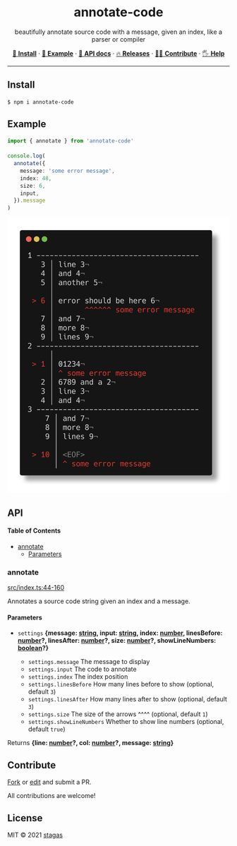 <h1 align="center">annotate-code</h1>

<p align="center">
beautifully annotate source code with a message, given an index, like a parser or compiler
</p>

<p align="center">
   <a href="#install">        🔧 <strong>Install</strong></a>
 · <a href="#example">        🧩 <strong>Example</strong></a>
 · <a href="#api">            📜 <strong>API docs</strong></a>
 · <a href="https://github.com/stagas/annotate-code/releases"> 🔥 <strong>Releases</strong></a>
 · <a href="#contribute">     💪🏼 <strong>Contribute</strong></a>
 · <a href="https://github.com/stagas/annotate-code/issues">   🖐️ <strong>Help</strong></a>
</p>

***

## Install

```sh
$ npm i annotate-code
```

## Example

```ts
import { annotate } from 'annotate-code'

console.log(
  annotate({
    message: 'some error message',
    index: 48,
    size: 6,
    input,
  }).message
)
```

<img src="demo.png">

## API

<!-- Generated by documentation.js. Update this documentation by updating the source code. -->

#### Table of Contents

*   [annotate](#annotate)
    *   [Parameters](#parameters)

### annotate

[src/index.ts:44-160](https://github.com/stagas/annotate-code/blob/ee054735d243877c201c9ecf19a87e9ab6e089e6/src/index.ts#L44-L160 "Source code on GitHub")

Annotates a source code string given an index and a message.

#### Parameters

*   `settings` **{message: [string](https://developer.mozilla.org/docs/Web/JavaScript/Reference/Global_Objects/String), input: [string](https://developer.mozilla.org/docs/Web/JavaScript/Reference/Global_Objects/String), index: [number](https://developer.mozilla.org/docs/Web/JavaScript/Reference/Global_Objects/Number), linesBefore: [number](https://developer.mozilla.org/docs/Web/JavaScript/Reference/Global_Objects/Number)?, linesAfter: [number](https://developer.mozilla.org/docs/Web/JavaScript/Reference/Global_Objects/Number)?, size: [number](https://developer.mozilla.org/docs/Web/JavaScript/Reference/Global_Objects/Number)?, showLineNumbers: [boolean](https://developer.mozilla.org/docs/Web/JavaScript/Reference/Global_Objects/Boolean)?}**&#x20;

    *   `settings.message`  The message to display
    *   `settings.input`  The code to annotate
    *   `settings.index`  The index position
    *   `settings.linesBefore`  How many lines before to show (optional, default `3`)
    *   `settings.linesAfter`  How many lines after to show (optional, default `3`)
    *   `settings.size`  The size of the arrows ^^^^ (optional, default `1`)
    *   `settings.showLineNumbers`  Whether to show line numbers (optional, default `true`)

Returns **{line: [number](https://developer.mozilla.org/docs/Web/JavaScript/Reference/Global_Objects/Number)?, col: [number](https://developer.mozilla.org/docs/Web/JavaScript/Reference/Global_Objects/Number)?, message: [string](https://developer.mozilla.org/docs/Web/JavaScript/Reference/Global_Objects/String)}**&#x20;

## Contribute

[Fork](https://github.com/stagas/annotate-code/fork) or
[edit](https://github.dev/stagas/annotate-code) and submit a PR.

All contributions are welcome!

## License

MIT © 2021
[stagas](https://github.com/stagas)
